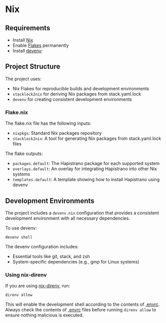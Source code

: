 # Nix

## Requirements

- Install [Nix](https://nixos.org/download.html)
- Enable [Flakes](https://nixos.wiki/wiki/Flakes#Permanent) permanently
- Install [devenv](https://devenv.sh/getting-started/):

## Project Structure

The project uses:

- Nix Flakes for reproducible builds and development environments
- `stacklock2nix` for deriving Nix packages from stack.yaml.lock
- `devenv` for creating consistent development environments

### Flake.nix

The flake.nix file has the following inputs:

- `nixpkgs`: Standard Nix packages repository
- `stacklock2nix`: A tool for generating Nix packages from stack.yaml.lock files

The flake outputs:

- `packages.default`: The Hapistrano package for each supported system
- `overlays.default`: An overlay for integrating Hapistrano into other Nix
  systems
- `templates.default`: A template showing how to install Hapistrano using devenv

## Development Environments

The project includes a `devenv.nix` configuration that provides a consistent
development environment with all necessary dependencies.

To use devenv:

```
devenv shell
```

The devenv configuration includes:
- Essential tools like git, stack, and zsh
- System-specific dependencies (e.g., gmp for Linux systems)

### Using nix-direnv

If you are using [nix-direnv](https://github.com/nix-community/nix-direnv), run:

```
direnv allow
```

This will enable the development shell according to the contents of
[.envrc](../.envrc). Always check the contents of [.envrc](../.envrc) files
before running `direnv allow` to ensure nothing malicious is executed.

